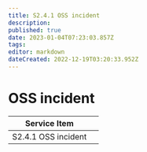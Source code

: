 ```yaml
---
title: S2.4.1 OSS incident
description: 
published: true
date: 2023-01-04T07:23:03.857Z
tags: 
editor: markdown
dateCreated: 2022-12-19T03:20:33.952Z
---
```


# OSS incident
| Service Item||
|---------|---------|
|S2.4.1 OSS incident ||